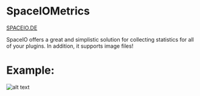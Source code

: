 # SpaceIOMetrics
[SPACEIO.DE](https://spaceio.de)

SpaceIO offers a great and simplistic solution for collecting statistics for all of your plugins.
In addition, it supports image files!
# Example:
![alt text](https://spaceio.de/plugin/TimeIsMoney/toimg)
